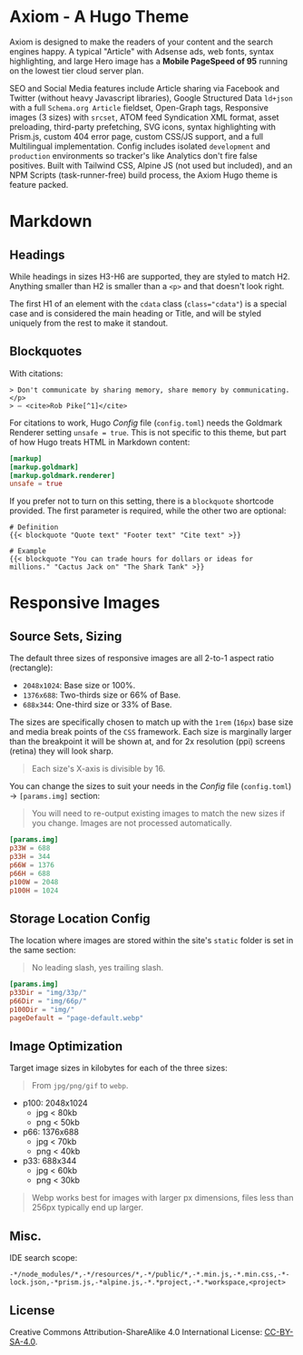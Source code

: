 # Axiom - A Hugo Theme

Axiom is designed to make the readers of your content and the search engines happy. A typical "Article" with Adsense ads, web fonts, syntax highlighting, and large Hero image has a __Mobile PageSpeed of 95__ running on the lowest tier cloud server plan.

SEO and Social Media features include Article sharing via Facebook and Twitter (without heavy Javascript libraries), Google Structured Data `ld+json` with a full `Schema.org Article` fieldset, Open-Graph tags, Responsive images (3 sizes) with `srcset`, ATOM feed Syndication XML format, asset preloading, third-party prefetching, SVG icons, syntax highlighting with Prism.js, custom 404 error page, custom CSS/JS support, and a full Multilingual implementation. Config includes isolated `development` and `production` environments so tracker's like Analytics don't fire false positives. Built with Tailwind CSS, Alpine JS (not used but included), and an NPM Scripts (task-runner-free) build process, the Axiom Hugo theme is feature packed.

# Markdown

## Headings

While headings in sizes H3-H6 are supported, they are styled to match H2. Anything smaller than H2 is smaller than a `<p>` and that doesn't look right.

The first H1 of an element with the `cdata` class (`class="cdata"`) is a special case and is considered the main heading or Title, and will be styled uniquely from the rest to make it standout.

## Blockquotes

With citations:

    > Don't communicate by sharing memory, share memory by communicating.</p>
    > — <cite>Rob Pike[^1]</cite>

For citations to work, Hugo _Config_ file (`config.toml`) needs the Goldmark Renderer setting `unsafe = true`. This is not specific to this theme, but part of how Hugo treats HTML in Markdown content:

```toml
[markup]
[markup.goldmark]
[markup.goldmark.renderer]
unsafe = true
```

If you prefer not to turn on this setting, there is a `blockquote` shortcode provided. The first parameter is required, while the other two are optional:

```markup
# Definition
{{< blockquote "Quote text" "Footer text" "Cite text" >}}

# Example
{{< blockquote "You can trade hours for dollars or ideas for millions." "Cactus Jack on" "The Shark Tank" >}}
```

# Responsive Images
## Source Sets, Sizing

The default three sizes of responsive images are all 2-to-1 aspect ratio (rectangle):

- `2048x1024`: Base size or 100%.
- `1376x688`: Two-thirds size or 66% of Base.
- `688x344`: One-third size or 33% of Base.

The sizes are specifically chosen to match up with the `1rem` (`16px`) base size and media break points of the `CSS` framework. Each size is marginally larger than the breakpoint it will be shown at, and for 2x resolution (ppi) screens (retina) they will look sharp.

> Each size's X-axis is divisible by 16. 

You can change the sizes to suit your needs in the  _Config_ file (`config.toml`) -> `[params.img]` section:

> You will need to re-output existing images to match the new sizes if you change. Images are not processed automatically.

```toml
[params.img]
p33W = 688
p33H = 344
p66W = 1376
p66H = 688
p100W = 2048
p100H = 1024
```

## Storage Location Config

The location where images are stored within the site's `static` folder is set in the same section:

> No leading slash, yes trailing slash.

```toml
[params.img]
p33Dir = "img/33p/"
p66Dir = "img/66p/"
p100Dir = "img/"
pageDefault = "page-default.webp"
```

## Image Optimization

Target image sizes in kilobytes for each of the three sizes:

> From `jpg/png/gif` to `webp`.

- p100: 2048x1024
    - jpg < 80kb
    - png < 50kb
- p66: 1376x688
    - jpg < 70kb
    - png < 40kb
- p33: 688x344
    - jpg < 60kb
    - png < 30kb

> Webp works best for images with larger px dimensions, files less than 256px typically end up larger.

## Misc.

IDE search scope:

```shell
-*/node_modules/*,-*/resources/*,-*/public/*,-*.min.js,-*.min.css,-*-lock.json,-*prism.js,-*alpine.js,-*.*project,-*.*workspace,<project>
```

## License

Creative Commons Attribution-ShareAlike 4.0 International License: [CC-BY-SA-4.0](https://github.com/jhauraw/jhaurawachsman.com/blob/master/LICENSE).
